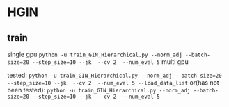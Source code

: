 # HGIN


## train

single gpu
``
python -u train_GIN_Hierarchical.py --norm_adj --batch-size=20 --step_size=10 --jk  --cv 2  --num_eval 5
``
multi gpu

tested:
``
python -u train_GIN_Hierarchical.py --norm_adj --batch-size=20 --step_size=10 --jk  --cv 2  --num_eval 5 --load_data_list
``
or(has not been tested):
``
python -u train_GIN_Hierarchical.py --norm_adj --batch-size=20 --step_size=10 --jk  --cv 2  --num_eval 5
``